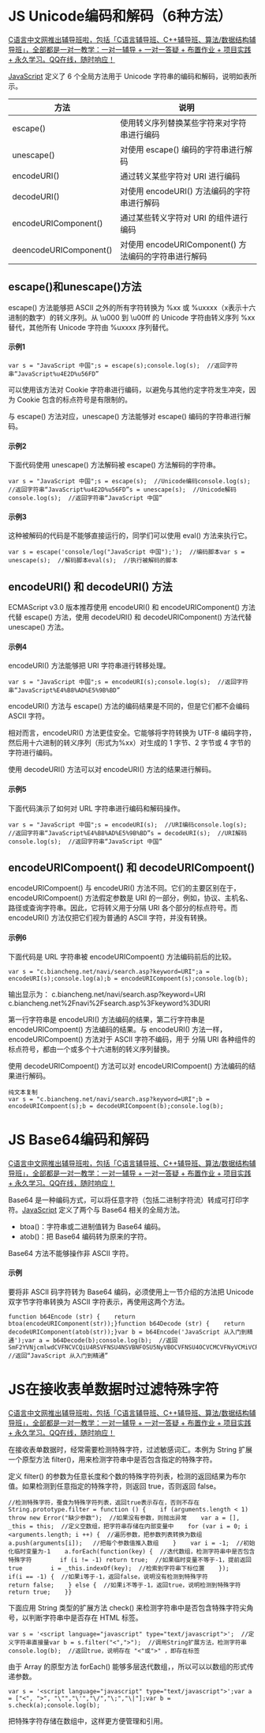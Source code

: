 # JS Unicode编码和解码（6种方法）



[C语言中文网推出辅导班啦，包括「C语言辅导班、C++辅导班、算法/数据结构辅导班」，全部都是一对一教学：一对一辅导 + 一对一答疑 + 布置作业 + 项目实践 + 永久学习。QQ在线，随时响应！](http://fudao.biancheng.net/)

[JavaScript](http://c.biancheng.net/js/) 定义了 6 个全局方法用于 Unicode 字符串的编码和解码，说明如表所示。



| 方法                   | 说明                                                 |
| ---------------------- | ---------------------------------------------------- |
| escape()               | 使用转义序列替换某些字符来对字符串进行编码           |
| unescape()             | 对使用 escape() 编码的字符串进行解码                 |
| encodeURI()            | 通过转义某些字符对 URI 进行编码                      |
| decodeURI()            | 对使用 encodeURI() 方法编码的字符串进行解码          |
| encodeURIComponent()   | 通过某些转义字符对 URI 的组件进行编码                |
| deencodeURIComponent() | 对使用 encodeURIComponent() 方法编码的字符串进行解码 |

## escape()和unescape()方法

escape() 方法能够把 ASCII 之外的所有字符转换为 %xx 或 %uxxxx（x表示十六进制的数字）的转义序列。从 \u000 到 \u00ff 的 Unicode 字符由转义序列 %xx 替代，其他所有 Unicode 字符由 %uxxxx 序列替代。

#### 示例1

```
var s = "JavaScript 中国";s = escape(s);console.log(s);  //返回字符串“JavaScript%u4E2D%u56FD”
```

可以使用该方法对 Cookie 字符串进行编码，以避免与其他约定字符发生冲突，因为 Cookie 包含的标点符号是有限制的。

与 escape() 方法对应，unescape() 方法能够对 escape() 编码的字符串进行解码。

#### 示例2

下面代码使用 unescape() 方法解码被 escape() 方法解码的字符串。

```
var s = "JavaScript 中国";s = escape(s);  //Unicode编码console.log(s);  //返回字符串“JavaScript%u4E2D%u56FD”s = unescape(s);  //Unicode解码console.log(s);  //返回字符串“JavaScript 中国”
```

#### 示例3

这种被解码的代码是不能够直接运行的，同学们可以使用 eval() 方法来执行它。

```
var s = escape('console/log("JavaScript 中国");');  //编码脚本var s = unescape(s);  //解码脚本eval(s);  //执行被解码的脚本
```

## encodeURI() 和 decodeURI() 方法

ECMAScript v3.0 版本推荐使用 encodeURI() 和 encodeURIComponent() 方法代替 escape() 方法，使用 decodeURI() 和 decodeURIComponent() 方法代替 unescape() 方法。

#### 示例4

encodeURI() 方法能够把 URI 字符串进行转移处理。

```
var s = "JavaScript 中国";s = encodeURI(s);console.log(s);  //返回字符串“JavaScript%E4%B8%AD%E5%9B%BD”
```

encodeURI() 方法与 escape() 方法的编码结果是不同的，但是它们都不会编码 ASCII 字符。

相对而言，encodeURI() 方法更佳安全。它能够将字符转换为 UTF-8 编码字符，然后用十六进制的转义序列（形式为%xx）对生成的 1 字节、2 字节或 4 字节的字符进行编码。

使用 decodeURI() 方法可以对 encodeURI() 方法的结果进行解码。

#### 示例5

下面代码演示了如何对 URL 字符串进行编码和解码操作。

```
var s = "JavaScript 中国";s = encodeURI(s);  //URI编码console.log(s);  //返回字符串“JavaScript%E4%B8%AD%E5%9B%BD”s = decodeURI(s);  //URI解码console.log(s);  //返回字符串“JavaScript 中国”
```

## encodeURICompoent() 和 decodeURICompoent()

encodeURICompoent() 与 encodeURI() 方法不同。它们的主要区别在于，encodeURICompoent() 方法假定参数是 URI 的一部分，例如，协议、主机名、路径或查询字符串。因此，它将转义用于分隔 URI 各个部分的标点符号。而 encodeURI() 方法仅把它们视为普通的 ASCII 字符，并没有转换。

#### 示例6

下面代码是 URL 字符串被 encodeURICompoent() 方法编码前后的比较。

```
var s = "c.biancheng.net/navi/search.asp?keyword=URI";a = encodeURI(s);console.log(a);b = encodeURICompoent(s);console.log(b);
```

输出显示为：
c.biancheng.net/navi/search.asp?keyword=URI
c.biancheng.net%2Fnavi%2Fsearch.asp%3Fkeyword%3DURI

第一行字符串是 encodeURI() 方法编码的结果，第二行字符串是 encodeURICompoent() 方法编码的结果。与 encodeURI() 方法一样，encodeURICompoent() 方法对于 ASCII 字符不编码，用于 分隔 URI 各种组件的标点符号，都由一个或多个十六进制的转义序列替换。

使用 decodeURICompoent() 方法可以对 encodeURICompoent() 方法编码的结果进行解码。

```
纯文本复制
var s = "c.biancheng.net/navi/search.asp?keyword=URI";b = encodeURICompoent(s);b = decodeURICompoent(b);console.log(b);
```

# JS Base64编码和解码



[C语言中文网推出辅导班啦，包括「C语言辅导班、C++辅导班、算法/数据结构辅导班」，全部都是一对一教学：一对一辅导 + 一对一答疑 + 布置作业 + 项目实践 + 永久学习。QQ在线，随时响应！](http://fudao.biancheng.net/)

Base64 是一种编码方式，可以将任意字符（包括二进制字符流）转成可打印字符。[JavaScript](http://c.biancheng.net/js/) 定义了两个与 Base64 相关的全局方法。

- btoa()：字符串或二进制值转为 Base64 编码。
- atob()：把 Base64 编码转为原来的字符。


Base64 方法不能够操作非 ASCII 字符。

#### 示例

要将非 ASCII 码字符转为 Base64 编码，必须使用上一节介绍的方法把 Unicode 双字节字符串转换为 ASCII 字符表示，再使用这两个方法。

```
function b64Encode (str) {    return btoa(encodeURIComponent(str));}function b64Decode (str) {    return decodeURIComponent(atob(str));}var b = b64Encode('JavaScript 从入门到精通');var a = b64Decode(b);console.log(b);  //返回SmF2YVNjcmlwdCVFNCVCQiU4RSVFNSU4NSVBNFOSU5NyVBOCVFNSU4OCVCMCVFNyVCMiVCRSVFOSU4MCU5QQ==console.log(a);  //返回“JavaScript 从入门到精通”
```

# JS在接收表单数据时过滤特殊字符



[C语言中文网推出辅导班啦，包括「C语言辅导班、C++辅导班、算法/数据结构辅导班」，全部都是一对一教学：一对一辅导 + 一对一答疑 + 布置作业 + 项目实践 + 永久学习。QQ在线，随时响应！](http://fudao.biancheng.net/)

在接收表单数据时，经常需要检测特殊字符，过滤敏感词汇。本例为 String 扩展一个原型方法 filter()，用来检测字符串中是否包含指定的特殊字符。

定义 filter() 的参数为任意长度和个数的特殊字符列表，检测的返回结果为布尔值。如果检测到任意指定的特殊字符，则返回 true，否则返回 false。

```
//检测特殊字符，蚕食为特殊字符列表，返回true表示存在，否则不存在String.prototype.filter = function () {    if (arguments.length < 1) throw new Error("缺少参数");  //如果没有参数，则抛出异常    var a = [], _this = this;  //定义空数组，把字符串存储在内部变量中    for (var i = 0; i <arguments.length; i ++) {  //遍历参数，把参数列表转换为数组        a.push(arguments[i]);   //把每个参数值推入数组    }    var i = -1;  //初始化临时变量为-1    a.forEach(function(key) {  //迭代数组，检测字符串中是否包含特殊字符        if (i != -1) return true;  //如果临时变量不等于-1，提前返回true        i = _this.indexOf(key);  //检索到字符串下标位置    });    if(i == -1) {  //如果i等于-1，返回false，说明没有检测到特殊字符        return false;    } else {  //如果i不等于-1，返回true，说明检测到特殊字符        return true;    }}
```


下面应用 String 类型的扩展方法 check() 来检测字符串中是否包含特殊字符尖角号，以判断字符串中是否存在 HTML 标签。

```
var s = '<script language="javascript" type="text/javascript">';  //定义字符串直接量var b = s.filter("<",">");  //调用String扩展方法，检测字符串console.log(b);  //返回true，说明存在 "<"或">" ，即存在标签
```

由于 Array 的原型方法 forEach() 能够多层迭代数组，，所以可以以数组的形式传递参数。

```
var s = '<script language="javascript" type="text/javascript">';var a = ["<", ">", "\"","\'","\/","\;","\|"];var b = s.check(a);console.log(b);
```

把特殊字符存储在数组中，这样更方便管理和引用。